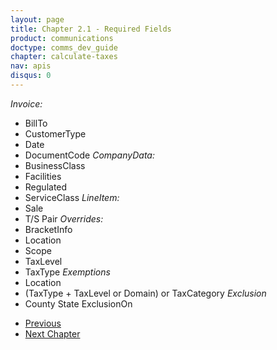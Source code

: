 ```yaml
---
layout: page
title: Chapter 2.1 - Required Fields
product: communications
doctype: comms_dev_guide
chapter: calculate-taxes
nav: apis
disqus: 0
---
```


*Invoice:* 
- BillTo
- CustomerType
- Date
- DocumentCode
*CompanyData:*
- BusinessClass
- Facilities
- Regulated
- ServiceClass
*LineItem:*
- Sale
- T/S Pair
*Overrides:*
- BracketInfo
- Location
- Scope
- TaxLevel
- TaxType
*Exemptions*
- Location
- (TaxType + TaxLevel or Domain) or TaxCategory
*Exclusion*
- County
State
ExclusionOn


<ul class="pager">
  <li class="previous"><a href="/communications/dev-guide/calculate-taxes/"><i class="glyphicon glyphicon-chevron-left"></i>Previous</a></li>
  <li class="next"><a href="/communications/dev-guide/commit-uncommit/"><i class="glyphicon glyphicon-chevron-right"></i>Next Chapter</a></li>
</ul>